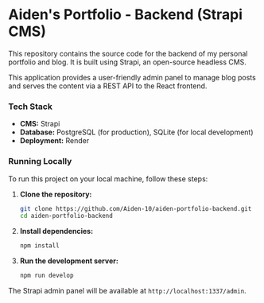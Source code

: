 # Aiden's Portfolio - Backend (Strapi CMS)

This repository contains the source code for the backend of my personal portfolio and blog. It is built using Strapi, an open-source headless CMS.

This application provides a user-friendly admin panel to manage blog posts and serves the content via a REST API to the React frontend.

### Tech Stack

  * **CMS:** Strapi
  * **Database:** PostgreSQL (for production), SQLite (for local development)
  * **Deployment:** Render

### Running Locally

To run this project on your local machine, follow these steps:

1.  **Clone the repository:**

    ```sh
    git clone https://github.com/Aiden-10/aiden-portfolio-backend.git
    cd aiden-portfolio-backend
    ```

2.  **Install dependencies:**

    ```sh
    npm install
    ```

3.  **Run the development server:**

    ```sh
    npm run develop
    ```

The Strapi admin panel will be available at `http://localhost:1337/admin`.
